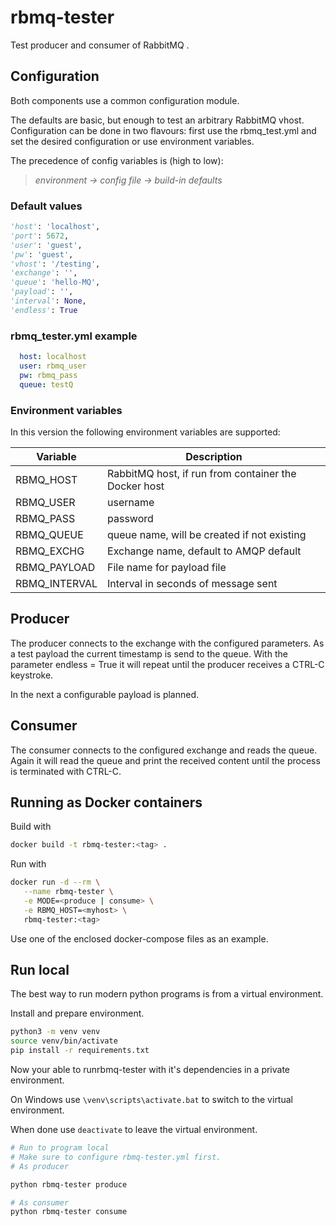 # rbmq-tester

Test producer and consumer of RabbitMQ .

## Configuration

Both components use a common configuration module.

The defaults are basic, but enough to test an arbitrary RabbitMQ vhost.
Configuration can be done in two flavours: first use the rbmq_test.yml and set the
desired configuration or use environment variables.

The precedence of config variables is (high to low):

> _environment -> config file -> build-in defaults_

### Default values

```python
'host': 'localhost',
'port': 5672,
'user': 'guest',
'pw': 'guest',
'vhost': '/testing',
'exchange': '',
'queue': 'hello-MQ',
'payload': '',
'interval': None,
'endless': True
```

### rbmq_tester.yml example

```yaml
  host: localhost
  user: rbmq_user
  pw: rbmq_pass
  queue: testQ
```

### Environment variables

In this version the following environment variables are supported:

| Variable      | Description                                          |
|---------------|------------------------------------------------------|
| RBMQ_HOST     | RabbitMQ host, if run from container the Docker host |
| RBMQ_USER     | username                                             |
| RBMQ_PASS     | password                                             |
| RBMQ_QUEUE    | queue name, will be created if not existing          |
| RBMQ_EXCHG    | Exchange name, default to AMQP default               |
| RBMQ_PAYLOAD  | File name for payload file                           |
| RBMQ_INTERVAL | Interval in seconds of message sent                  |

## Producer

The producer connects to the exchange with the configured parameters.
As a test payload the current timestamp is send to the queue. With the
parameter endless = True it will repeat until the producer receives a
CTRL-C keystroke.

In the next a configurable payload is planned.

## Consumer

The consumer connects to the configured exchange and reads the queue.
Again it will read the queue and print the received content until the
process is terminated with CTRL-C.

## Running as Docker containers

Build with

```bash
docker build -t rbmq-tester:<tag> .
```

Run with

```bash
docker run -d --rm \
   --name rbmq-tester \
   -e MODE=<produce | consume> \
   -e RBMQ_HOST=<myhost> \
   rbmq-tester:<tag>
```

Use one of the enclosed docker-compose files as an example.

## Run local

The best way to run modern python programs is from a virtual environment.

Install and prepare environment.

```bash
python3 -m venv venv
source venv/bin/activate
pip install -r requirements.txt
``` 

Now your able to runrbmq-tester with it's dependencies in a private environment.

On Windows use ```\venv\scripts\activate.bat``` to switch to the virtual environment.

When done use ```deactivate``` to leave the virtual environment.

```bash
# Run to program local
# Make sure to configure rbmq-tester.yml first.
# As producer

python rbmq-tester produce

# As consumer
python rbmq-tester consume
```
